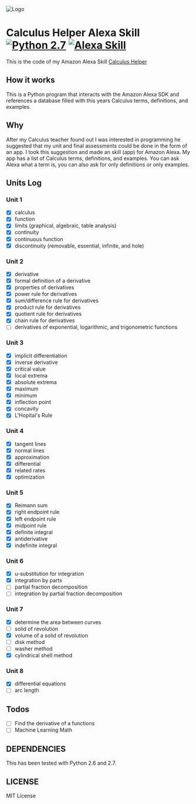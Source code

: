 ![Logo](https://images-na.ssl-images-amazon.com/images/I/51SumZMQoZL._SL210_QL95_BG0,0,0,0_FMpng_.jpg)

# Calculus Helper Alexa Skill [![Python 2.7](https://img.shields.io/badge/Python-2.7-blue.svg)](https://www.python.org/download/releases/2.7/) [![Alexa Skill](https://img.shields.io/badge/Amazon-Published-orange.svg)](http://amzn.to/2AjyGqv)

This is the code of my Amazon Alexa Skill [Calculus Helper](http://amzn.to/2AjyGqv)

## How it works

This is a Python program that interacts with the Amazon Alexa SDK and references a database filled with this years Calculus terms, definitions, and examples.

## Why

After my Calculus teacher found out I was interested in programming he suggested that my unit and final assessments could be done in the form of an app. I took this suggestion and made an skill (app) for Amazon Alexa. My app has a list of Calculus terms, definitions, and examples. You can ask Alexa what a term is, you can also ask for only definitions or only examples.

## Units Log

### Unit 1

-   [x] calculus
-   [x] function
-   [x] limits (graphical, algebraic, table analysis)
-   [x] continuity
-   [x] continuous function
-   [x] discontinuity (removable, essential, infinite, and hole)

### Unit 2

-   [x] derivative
-   [x] formal definition of a derivative
-   [x] properties of derivatives
-   [x] power rule for derivatives
-   [x] sum/difference rule for derivatives
-   [x] product rule for derivatives
-   [x] quotient rule for derivatives
-   [x] chain rule for derivatives
-   [ ] derivatives of exponential, logarithmic, and trigonometric functions

### Unit 3

-   [x] implicit differentiation
-   [x] inverse derivative
-   [x] critical value
-   [x] local extrema
-   [x] absolute extrema
-   [x] maximum
-   [x] minimum
-   [x] inflection point
-   [x] concavity
-   [x] L'Hopital's Rule

### Unit 4

-   [x] tangent lines
-   [x] normal lines
-   [x] approximation
-   [x] differential
-   [x] related rates
-   [x] optimization

### Unit 5

-   [x] Reimann sum
-   [x] right endpoint rule
-   [x] left endpoint rule
-   [x] midpoint rule
-   [x] definite integral
-   [x] antiderivative
-   [x] indefinite integral

### Unit 6

-   [x] u-substitution for integration
-   [x] integration by parts
-   [ ] partial fraction decomposition
-   [ ] integration by partial fraction decomposition

### Unit 7

-   [x] determine the area between curves
-   [ ] solid of revolution
-   [x] volume of a solid of revolution
-   [ ] disk method
-   [ ] washer method
-   [x] cylindrical shell method

### Unit 8

-   [x] differential equations
-   [ ] arc length

## Todos

-   [ ] Find the derivative of a functions
-   [ ] Machine Learning Math

## DEPENDENCIES

This has been tested with Python 2.6 and 2.7.

## LICENSE

MIT License
